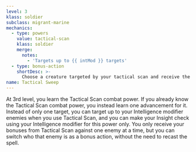 ```yaml
---
level: 3
klass: soldier
subclass: migrant-marine
mechanics:
  - type: powers
    value: tactical-scan
    klass: soldier
    merge:
      notes:
        - 'Targets up to {{ intMod }} targets'
  - type: bonus-action
    shortDesc: >-
      Choose a creature targeted by your tactical scan and receive the bonuses of the power against that creature.
name: Tactical Sweep
---
```

At 3rd level, you learn the Tactical Scan combat power. If you already know the Tactical Scan combat power, you
instead learn one advancement for it. Instead of only one target, you can target up to your Intelligence modifier
enemies when you use Tactical Scan, and you can make your Insight check using your Intelligence modifier for this power
only. You only receive your bonuses from Tactical Scan against one enemy at a time, but you can switch
who that enemy is as a bonus action, without the need to recast the spell.
